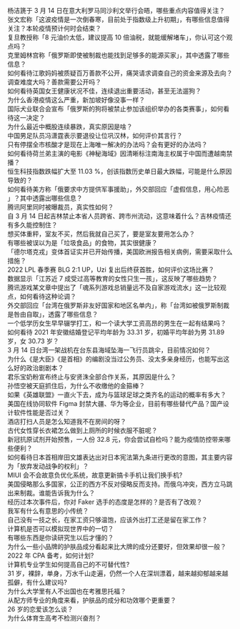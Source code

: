 杨洁篪于 3 月 14 日在意大利罗马同沙利文举行会晤，哪些重点内容值得关注？  
张文宏称「这波疫情是一次倒春寒，目前处于指数级上升初期」，有哪些信息值得关注？本轮疫情预计何时会结束？  
复旦教授称「8 元油价太低，建议提高 10 倍油税，就能缓解堵车」，你认可这个观点吗？  
克里姆林宫称「俄罗斯即使被制裁也能找到足够多的能源买家」，其中透露了哪些信息？  
如何看待江歌妈妈被质疑百万善款不公开，痛哭请求调查自己的资金来源及去向？调查难度大吗？善款需要公开吗？  
如何看待英国女王健康状况不佳，连续退出重要活动，甚至无法遛狗？  
为什么香港疫情这么严重，新加坡好像没事一样？  
国际犬业联合会宣布「俄罗斯的狗将被禁止参加该组织举办的各类赛事」，如何看待这一决定？  
为什么最近中概股连续暴跌，真实原因是啥？  
中国男足队员冯潇霆表示要退役让位巩汉林，如何评价其言行？  
只有停摆全市核酸才是现在上海唯一解决的办法吗？会有更好的办法吗？  
如何看待荷兰弟主演的电影《神秘海域》因清晰标注南海主权属于中国而遭越南禁播？  
恒生科技指数跌幅扩大至 11.03 %，创该指数历史单日最大跌幅，可能是什么原因导致的？  
如何看待美方称「俄要求中方提供军事援助」，外交部回应「虚假信息，用心险恶 」？其中透露出哪些信息？  
腾讯阿里同时被曝裁员，真实性如何？  
自 3 月 14 日起吉林禁止本省人员跨省、跨市州流动，这意味着什么？吉林疫情还有多久能控制住？  
想买体重秤，室友不买，然后我就自己买了，要是室友要用怎么办？  
有哪些被误以为是「垃圾食品」的食物，其实很健康？  
「德尔塔克戎」变体首证实并已开始传播，美国欧洲报告相关病例，需要采取什么措施？  
2022 LPL 春季赛 BLG 2:1 UP，Uzi 复出后终获首胜，如何评价这场比赛？  
数据显示「江苏近 7 成受过高等教育的女性只生一孩」，这反映了哪些趋势？  
腾讯游戏某文章中提出了「魂系列游戏总销量远不及自家游戏流水」这一比较观点，如何看待这种论调？  
外交部回应「台湾在俄罗斯非友好国家和地区名单内」，称「台湾如被俄罗斯制裁是咎由自取」，透露了哪些信息？  
一个低学历女生早早辍学打工，和一个读大学工资高昂的男生在一起有结果吗？  
如何看待 2021 年安徽结婚登记平均年龄为 33.31 岁，初婚平均年龄为男 31.89 岁，女 30.73 岁？  
3 月 14 日台湾一架战机在台东县海域坠海一飞行员跳伞，目前情况如何？  
为什么《是大臣》《是首相》的编剧没当过公务员、没太多亲身经历，也能写出这么好的政治剧剧本？  
君乐宝奶粉宣布终止与安贤洙全部合作关系，其原因是什么？  
孙悟空被天庭抓住后，为什么不收缴他的金箍棒？  
如果《英雄联盟》一直火下去，成为与篮球足球之类齐名的运动的概率有多大？  
美国在线协同软件 Figma 封禁大疆、华为等企业，目前有哪些替代产品？国产设计软件性能是否过关？  
酒店打扫人员是怎么知道我不在房间的呀？  
古代女性穿长衣裙怎么做到上厕所的时候衣服不脏呢？  
新冠抗原试剂开始预售，一人份 32.8 元，你会尝试自检吗？能为疫情防控带来哪些便利？  
如何看待日本首相岸田文雄表达出对日本宪法第九条进行更改的意图，其主要内容为「放弃发动战争的权利」？  
MIUI 会不会故意负优化系统，故意更新搞卡手机让我们换手机?  
美国侵略那么多国家，公正的西方不反对侵略反而支持。而俄乌冲突，西方立马跳出来制裁。谁能告诉我为什么？  
经历过本次事件后，你对 Faker 选手的态度是怎样的？是否有了改观？  
我军有什么有意思的小传统？  
自己没有一技之长，在家工资只够温饱，应该外出打工还是留在家工作？  
计算机是否可以模拟现世界中的一切？  
有哪些东西是你读研究生以后才懂的？  
为什么一些小品牌的护肤品成分看起来比大牌的成分还要好，但效果却很一般？  
2022 年 CPA 备考，如何计划?  
计算机专业学生如何提高自己的不可替代性?  
31 岁，裸辞，单身，万水千山走遍，仍然一个人在深圳漂着，越来越抑郁越来越孤僻，有什么建议吗?  
为什么大学里有人不出国也在考雅思托福？  
从配方师专业的角度来看，护肤品的成分和功效哪个更重要？  
26 岁的恋爱该怎么谈？  
为什么体育生高考不检测兴奋剂？  
